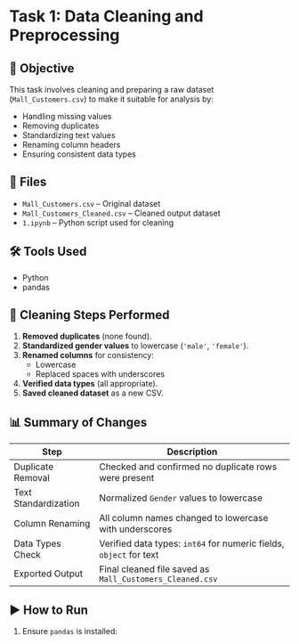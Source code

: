# Task 1: Data Cleaning and Preprocessing

## 🧼 Objective
This task involves cleaning and preparing a raw dataset (`Mall_Customers.csv`) to make it suitable for analysis by:
- Handling missing values
- Removing duplicates
- Standardizing text values
- Renaming column headers
- Ensuring consistent data types

## 📁 Files
- `Mall_Customers.csv` – Original dataset
- `Mall_Customers_Cleaned.csv` – Cleaned output dataset
- `1.ipynb` – Python script used for cleaning

## 🛠 Tools Used
- Python
- pandas

## 🔧 Cleaning Steps Performed
1. **Removed duplicates** (none found).
2. **Standardized gender values** to lowercase (`'male'`, `'female'`).
3. **Renamed columns** for consistency:
   - Lowercase
   - Replaced spaces with underscores
4. **Verified data types** (all appropriate).
5. **Saved cleaned dataset** as a new CSV.

## 📊 Summary of Changes

| Step                | Description                                                  |
|---------------------|--------------------------------------------------------------|
| Duplicate Removal   | Checked and confirmed no duplicate rows were present         |
| Text Standardization| Normalized `Gender` values to lowercase                      |
| Column Renaming     | All column names changed to lowercase with underscores       |
| Data Types Check    | Verified data types: `int64` for numeric fields, `object` for text |
| Exported Output     | Final cleaned file saved as `Mall_Customers_Cleaned.csv`     |

## ▶ How to Run
1. Ensure `pandas` is installed:
